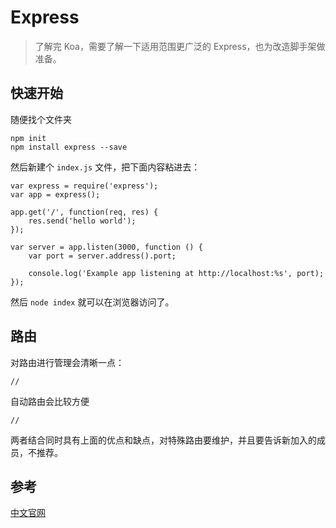 # Express

> 了解完 Koa，需要了解一下适用范围更广泛的 Express，也为改造脚手架做准备。

## 快速开始

随便找个文件夹

    npm init
    npm install express --save

然后新建个 `index.js` 文件，把下面内容粘进去：

    var express = require('express');
    var app = express();

    app.get('/', function(req, res) {
        res.send('hello world');
    });

    var server = app.listen(3000, function () {
        var port = server.address().port;

        console.log('Example app listening at http://localhost:%s', port);
    });

然后 `node index` 就可以在浏览器访问了。

## 路由

对路由进行管理会清晰一点：

    // 

自动路由会比较方便

    // 

两者结合同时具有上面的优点和缺点，对特殊路由要维护，并且要告诉新加入的成员，不推荐。

## 参考

[中文官网](http://www.expressjs.com.cn/)
